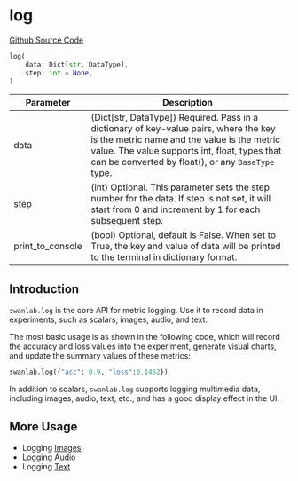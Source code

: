 # log

[Github Source Code](https://github.com/SwanHubX/SwanLab/blob/main/swanlab/data/sdk.py)

```python
log(
    data: Dict[str, DataType],
    step: int = None,
)
```

| Parameter | Description |
|-----------|-------------|
| data      | (Dict[str, DataType]) Required. Pass in a dictionary of key-value pairs, where the key is the metric name and the value is the metric value. The value supports int, float, types that can be converted by float(), or any `BaseType` type. |
| step      | (int) Optional. This parameter sets the step number for the data. If step is not set, it will start from 0 and increment by 1 for each subsequent step. |
| print_to_console | (bool) Optional, default is False. When set to True, the key and value of data will be printed to the terminal in dictionary format. |`

## Introduction

`swanlab.log` is the core API for metric logging. Use it to record data in experiments, such as scalars, images, audio, and text.

The most basic usage is as shown in the following code, which will record the accuracy and loss values into the experiment, generate visual charts, and update the summary values of these metrics:

```python
swanlab.log({"acc": 0.9, "loss":0.1462})
```

In addition to scalars, `swanlab.log` supports logging multimedia data, including images, audio, text, etc., and has a good display effect in the UI.

## More Usage

- Logging [Images](/en/api/py-Image.md)
- Logging [Audio](/en/api/py-Audio.md)
- Logging [Text](/en/api/py-Text.md)